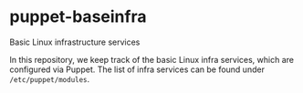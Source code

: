 puppet-baseinfra
===========

Basic Linux infrastructure services

In this repository, we keep track of the basic Linux infra
services, which are configured via Puppet. The list of infra
services can be found under `/etc/puppet/modules`.

